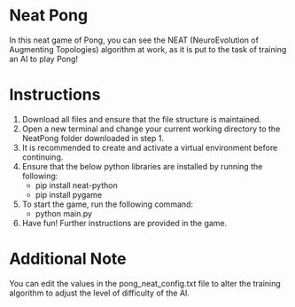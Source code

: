 # Neat Pong
In this neat game of Pong, you can see the NEAT (NeuroEvolution of Augmenting Topologies) algorithm at work,
as it is put to the task of training an AI to play Pong!

# Instructions
1. Download all files and ensure that the file structure is maintained.
2. Open a new terminal and change your current working directory to the NeatPong folder downloaded in step 1.
3. It is recommended to create and activate a virtual environment before continuing.
4. Ensure that the below python libraries are installed by running the following:
   * pip install neat-python
   * pip install pygame
5. To start the game, run the following command:
   * python main.py
6. Have fun! Further instructions are provided in the game.

# Additional Note
You can edit the values in the pong_neat_config.txt file to alter the training algorithm to adjust the level of difficulty of the AI.
